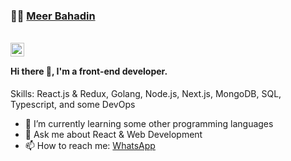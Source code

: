 ###  :man_technologist:  [Meer Bahadin](https://meeradev.vcercel.app/)

<br/>
<a href="https://www.linkedin.com/in/meerbahadin/">
  <img align="left" alt="Meer's LinkdeIN" width="22px" src="https://cdn2.iconfinder.com/data/icons/social-media-2285/512/1_Linkedin_unofficial_colored_svg-128.png" />
</a>
<br/>

#### Hi there 👋, I'm a front-end developer.
 Skills: React.js & Redux, Golang, Node.js, Next.js, MongoDB, SQL, Typescript, and some DevOps


- 🌱 I’m currently learning some other programming languages 
- 💬 Ask me about React & Web Development
- 📫 How to reach me: [WhatsApp](https://wa.me/+9647711262200)
